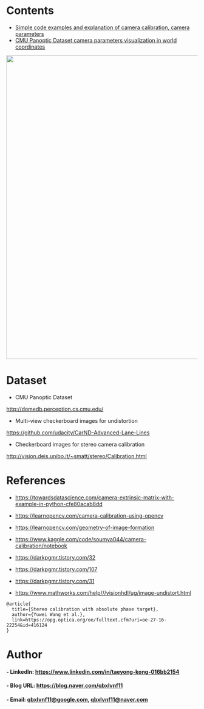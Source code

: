 Contents
=============

- [Simple code examples and explanation of camera calibration, camera parameters](https://github.com/qbxlvnf11/camera-calibration/blob/main/camera_calibration_tutorial.ipynb)
- [CMU Panoptic Dataset camera parameters visualization in world coordinates](https://github.com/qbxlvnf11/camera-calibration/blob/main/Panoptic_Dataset_Camera_3D_Plot.ipynb)

<p align="center">
  <img width="1000" height="800" img src="https://github.com/qbxlvnf11/camera-calibration/assets/52263269/3ef1c4c0-4ae3-4013-ac88-8ff3fc3efcde"></img>
</p>
  
Dataset
=============

- CMU Panoptic Dataset

http://domedb.perception.cs.cmu.edu/

- Multi-view checkerboard images for undistortion

https://github.com/udacity/CarND-Advanced-Lane-Lines

- Checkerboard images for stereo camera calibration

http://vision.deis.unibo.it/~smatt/stereo/Calibration.html

References
=============

- https://towardsdatascience.com/camera-extrinsic-matrix-with-example-in-python-cfe80acab8dd

- https://learnopencv.com/camera-calibration-using-opencv

- https://learnopencv.com/geometry-of-image-formation

- https://www.kaggle.com/code/soumya044/camera-calibration/notebook

- https://darkpgmr.tistory.com/32

- https://darkpgmr.tistory.com/107

- https://darkpgmr.tistory.com/31

- https://www.mathworks.com/help///visionhdl/ug/image-undistort.html

```
@article{
  title={Stereo calibration with absolute phase target},
  author={Yuwei Wang et al.},
  link=https://opg.optica.org/oe/fulltext.cfm?uri=oe-27-16-22254&id=416124
}
```

Author
=============

#### - LinkedIn: https://www.linkedin.com/in/taeyong-kong-016bb2154

#### - Blog URL: https://blog.naver.com/qbxlvnf11

#### - Email: qbxlvnf11@google.com, qbxlvnf11@naver.com
